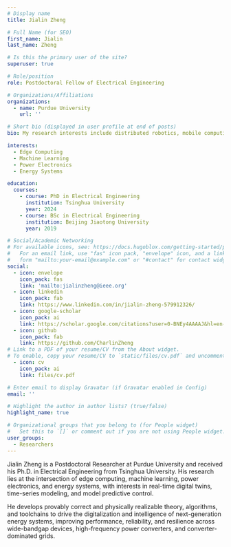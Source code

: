 ```yaml
---
# Display name
title: Jialin Zheng

# Full Name (for SEO)
first_name: Jialin
last_name: Zheng

# Is this the primary user of the site?
superuser: true

# Role/position
role: Postdoctoral Fellow of Electrical Engineering

# Organizations/Affiliations
organizations:
  - name: Purdue University
    url: ''

# Short bio (displayed in user profile at end of posts)
bio: My research interests include distributed robotics, mobile computing and programmable matter.

interests:
  - Edge Computing
  - Machine Learning
  - Power Electronics
  - Energy Systems

education:
  courses:
    - course: PhD in Electrical Engineering
      institution: Tsinghua University
      year: 2024
    - course: BSc in Electrical Engineering
      institution: Beijing Jiaotong University
      year: 2019

# Social/Academic Networking
# For available icons, see: https://docs.hugoblox.com/getting-started/page-builder/#icons
#   For an email link, use "fas" icon pack, "envelope" icon, and a link in the
#   form "mailto:your-email@example.com" or "#contact" for contact widget.
social:
  - icon: envelope
    icon_pack: fas
    link: 'mailto:jialinzheng@ieee.org'
  - icon: linkedin
    icon_pack: fab
    link: https://www.linkedin.com/in/jialin-zheng-579912326/
  - icon: google-scholar
    icon_pack: ai
    link: https://scholar.google.com/citations?user=0-BNEy4AAAAJ&hl=en-US
  - icon: github
    icon_pack: fab
    link: https://github.com/CharlinZheng
# Link to a PDF of your resume/CV from the About widget.
# To enable, copy your resume/CV to `static/files/cv.pdf` and uncomment the lines below.
  - icon: cv
    icon_pack: ai
    link: files/cv.pdf

# Enter email to display Gravatar (if Gravatar enabled in Config)
email: ''

# Highlight the author in author lists? (true/false)
highlight_name: true

# Organizational groups that you belong to (for People widget)
#   Set this to `[]` or comment out if you are not using People widget.
user_groups:
  - Researchers
---
```


Jialin Zheng is a Postdoctoral Researcher at Purdue University and received his Ph.D. in Electrical Engineering from Tsinghua University. His research lies at the intersection of edge computing, machine learning, power electronics, and energy systems, with interests in real-time digital twins, time-series modeling, and model predictive control. 

He develops provably correct and physically realizable theory, algorithms, and toolchains to drive the digitalization and intelligence of next-generation energy systems, improving performance, reliability, and resilience across wide-bandgap devices, high-frequency power converters, and converter-dominated grids.
